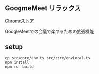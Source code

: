 ## GoogmeMeet リラックス

[Chromeストア](https://chrome.google.com/webstore/detail/google-meet-%E3%83%AA%E3%83%A9%E3%83%83%E3%82%AF%E3%82%B9/mghgglappambkhleddnmoldpndopkhdi?hl=ja&authuser=0)  

GoogleMeetでの会議で楽するための拡張機能  

## setup

```
cp src/core/env.ts src/core/envLocal.ts
npm install
npm run build
```
